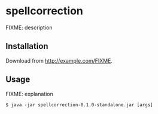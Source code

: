 # spellcorrection

FIXME: description

## Installation

Download from http://example.com/FIXME.

## Usage

FIXME: explanation

    $ java -jar spellcorrection-0.1.0-standalone.jar [args]


